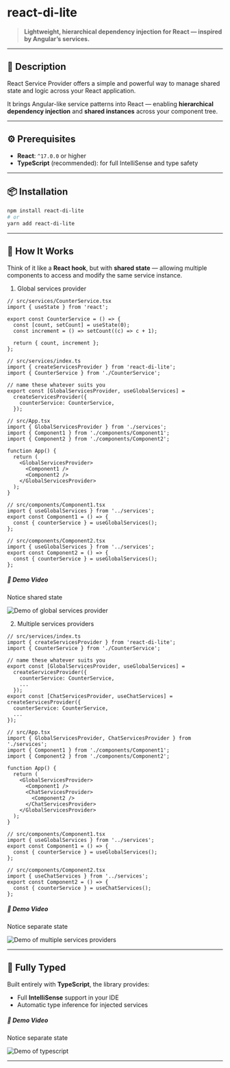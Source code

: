 # react-di-lite

> **Lightweight, hierarchical dependency injection for React — inspired by Angular’s services.**

---

## 📖 Description

React Service Provider offers a simple and powerful way to manage shared state and logic across your React application.

It brings Angular-like service patterns into React — enabling **hierarchical dependency injection** and **shared instances** across your component tree.

---

## ⚙️ Prerequisites

- **React**: `^17.0.0` or higher
- **TypeScript** (recommended): for full IntelliSense and type safety

---

## 📦 Installation

```bash
npm install react-di-lite
# or
yarn add react-di-lite
```

---

## 🧩 How It Works

Think of it like a **React hook**, but with **shared state** — allowing multiple components to access and modify the same service instance.

1. Global services provider

```tsx
// src/services/CounterService.tsx
import { useState } from 'react';

export const CounterService = () => {
  const [count, setCount] = useState(0);
  const increment = () => setCount((c) => c + 1);

  return { count, increment };
};

// src/services/index.ts
import { createServicesProvider } from 'react-di-lite';
import { CounterService } from './CounterService';

// name these whatever suits you
export const [GlobalServicesProvider, useGlobalServices] =
  createServicesProvider({
    counterService: CounterService,
  });

// src/App.tsx
import { GlobalServicesProvider } from './services';
import { Component1 } from './components/Component1';
import { Component2 } from './components/Component2';

function App() {
  return (
    <GlobalServicesProvider>
      <Component1 />
      <Component2 />
    </GlobalServicesProvider>
  );
}

// src/components/Component1.tsx
import { useGlobalServices } from '../services';
export const Component1 = () => {
  const { counterService } = useGlobalServices();
};

// src/components/Component2.tsx
import { useGlobalServices } from '../services';
export const Component2 = () => {
  const { counterService } = useGlobalServices();
};
```

##### 🎥 Demo Video

Notice shared state

![Demo of global services provider](/assets/demo-global.gif)

2. Multiple services providers

```tsx
// src/services/index.ts
import { createServicesProvider } from 'react-di-lite';
import { CounterService } from './CounterService';

// name these whatever suits you
export const [GlobalServicesProvider, useGlobalServices] =
  createServicesProvider({
    counterService: CounterService,
    ...
  });
export const [ChatServicesProvider, useChatServices] = createServicesProvider({
  counterService: CounterService,
  ...
});

// src/App.tsx
import { GlobalServicesProvider, ChatServicesProvider } from './services';
import { Component1 } from './components/Component1';
import { Component2 } from './components/Component2';

function App() {
  return (
    <GlobalServicesProvider>
      <Component1 />
      <ChatServicesProvider>
        <Component2 />
      </ChatServicesProvider>
    </GlobalServicesProvider>
  );
}

// src/components/Component1.tsx
import { useGlobalServices } from '../services';
export const Component1 = () => {
  const { counterService } = useGlobalServices();
};

// src/components/Component2.tsx
import { useChatServices } from '../services';
export const Component2 = () => {
  const { counterService } = useChatServices();
};
```

##### 🎥 Demo Video

Notice separate state

![Demo of multiple services providers](/assets/demo-multiple.gif)

---

## 💪 Fully Typed

Built entirely with **TypeScript**, the library provides:

- Full **IntelliSense** support in your IDE
- Automatic type inference for injected services

##### 🎥 Demo Video

Notice separate state

![Demo of typescript](/assets/demo-typescript.gif)

---
